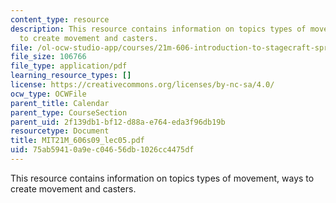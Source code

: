 ```yaml
---
content_type: resource
description: This resource contains information on topics types of movement, ways
  to create movement and casters.
file: /ol-ocw-studio-app/courses/21m-606-introduction-to-stagecraft-spring-2009/75ab59410a9ec04656db1026cc4475df_MIT21M_606s09_lec05.pdf
file_size: 106766
file_type: application/pdf
learning_resource_types: []
license: https://creativecommons.org/licenses/by-nc-sa/4.0/
ocw_type: OCWFile
parent_title: Calendar
parent_type: CourseSection
parent_uid: 2f139db1-bf12-d88a-e764-eda3f96db19b
resourcetype: Document
title: MIT21M_606s09_lec05.pdf
uid: 75ab5941-0a9e-c046-56db-1026cc4475df
---
```

This resource contains information on topics types of movement, ways to create movement and casters.